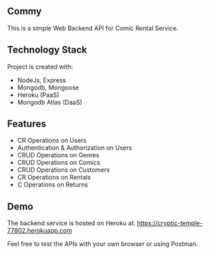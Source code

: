## Commy

This is a simple Web Backend API for Comic Rental Service.

## Technology Stack

Project is created with:

- NodeJs, Express
- Mongodb, Mongoose
- Heroku (PaaS)
- Mongodb Atlas (DaaS)

## Features

- CR Operations on Users
- Authentication & Authorization on Users
- CRUD Operations on Genres
- CRUD Operations on Comics
- CRUD Operations on Customers
- CR Operations on Rentals
- C Operations on Returns

## Demo

The backend service is hosted on Heroku at:
https://cryptic-temple-77802.herokuapp.com

Feel free to test the APIs with your own browser or using Postman.
